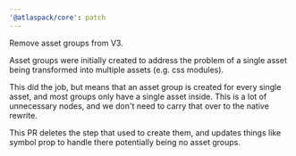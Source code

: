 ```yaml
---
'@atlaspack/core': patch
---
```


Remove asset groups from V3.

Asset groups were initially created to address the problem of a single asset being transformed into multiple assets (e.g. css modules).

This did the job, but means that an asset group is created for every single asset, and most groups only have a single asset inside.
This is a lot of unnecessary nodes, and we don't need to carry that over to the native rewrite.

This PR deletes the step that used to create them, and updates things like symbol prop to handle there potentially being no asset groups.
